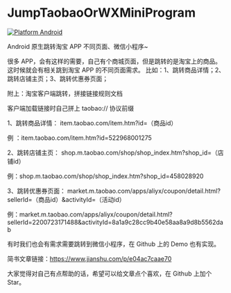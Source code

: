 # JumpTaobaoOrWXMiniProgram
[![Platform Android](https://img.shields.io/badge/platform-Android-brightgreen)](https://developer.android.com/)

Android 原生跳转淘宝 APP 不同页面、微信小程序~

很多 APP，会有这样的需要，自己有个商城页面，但是跳转的是淘宝上的商品。这时候就会有相关跳到淘宝 APP 的不同页面需求。
比如：1、跳转商品详情；2、跳转店铺主页；3、跳转优惠券页面；

附上：淘宝客户端跳转，拼接链接规则文档

客户端加载链接时自己拼上 taobao:// 协议前缀

1、跳转商品详情：
item.taobao.com/item.htm?id=（商品id）

例 ：item.taobao.com/item.htm?id=522968001275

2、跳转店铺主页：
shop.m.taobao.com/shop/shop_index.htm?shop_id=（店铺id）

例：shop.m.taobao.com/shop/shop_index.htm?shop_id=458028920

3、跳转优惠券页面：
market.m.taobao.com/apps/aliyx/coupon/detail.html?sellerId=（商品id）&activityId=（活动id）

例：market.m.taobao.com/apps/aliyx/coupon/detail.html?sellerId=2200723171488&activityId=8a1a9c28cc9b40e58aa8a9d8b5562dab


有时我们也会有需求需要跳转到微信小程序，在 Github 上的 Demo 也有实现。

简书文章链接：https://www.jianshu.com/p/e04ac7caae70

大家觉得对自己有点帮助的话，希望可以给文章点个喜欢，在 Github 上加个 Star。
